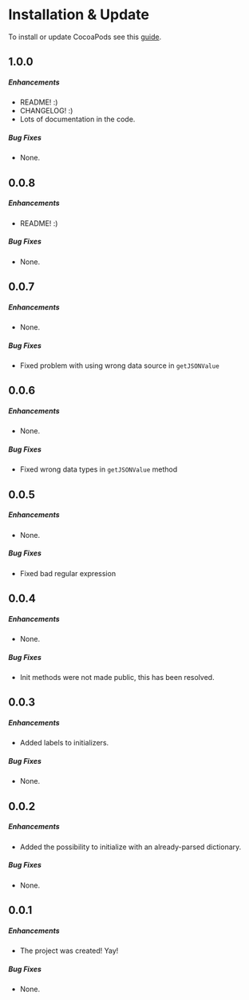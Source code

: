 # Installation & Update

To install or update CocoaPods see this [guide](http://github.com/sgermain/SFJSON).

## 1.0.0
##### Enhancements

* README! :)
* CHANGELOG! :)
* Lots of documentation in the code.

##### Bug Fixes

* None.  

## 0.0.8
##### Enhancements

* README! :)

##### Bug Fixes

* None.  

## 0.0.7
##### Enhancements

* None.

##### Bug Fixes

* Fixed problem with using wrong data source in `getJSONValue`  

## 0.0.6
##### Enhancements

* None.

##### Bug Fixes

* Fixed wrong data types in `getJSONValue` method

## 0.0.5
##### Enhancements

* None.

##### Bug Fixes

* Fixed bad regular expression

## 0.0.4
##### Enhancements

* None.

##### Bug Fixes

* Init methods were not made public, this has been resolved.

## 0.0.3
##### Enhancements

* Added labels to initializers.

##### Bug Fixes

* None.

## 0.0.2
##### Enhancements

* Added the possibility to initialize with an already-parsed dictionary.

##### Bug Fixes

* None.

## 0.0.1
##### Enhancements

* The project was created! Yay!

##### Bug Fixes

* None.
